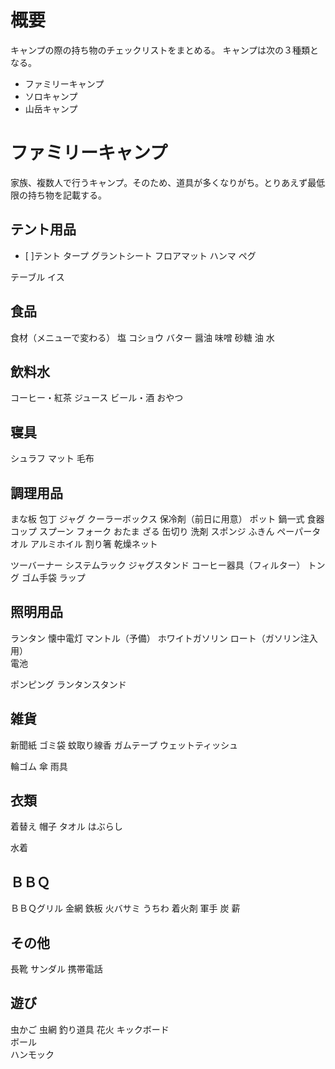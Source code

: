 # 概要
キャンプの際の持ち物のチェックリストをまとめる。
キャンプは次の３種類となる。
- ファミリーキャンプ
- ソロキャンプ
- 山岳キャンプ

# ファミリーキャンプ
家族、複数人で行うキャンプ。そのため、道具が多くなりがち。とりあえず最低限の持ち物を記載する。

## テント用品
- [ ]テント
タープ
グラントシート
フロアマット
ハンマ
ペグ

テーブル
イス

## 食品
食材（メニューで変わる）
塩
コショウ
バター
醤油
味噌
砂糖
油
水

## 飲料水
コーヒー・紅茶
ジュース
ビール・酒
おやつ

## 寝具
シュラフ
マット
毛布

## 調理用品
まな板
包丁
ジャグ
クーラーボックス
保冷剤（前日に用意）
ポット
鍋一式
食器
コップ
スプーン
フォーク 
おたま
ざる
缶切り
洗剤
スポンジ
ふきん
ペーパータオル
アルミホイル
割り箸
乾燥ネット


ツーバーナー
システムラック
ジャグスタンド
コーヒー器具（フィルター）
トング
ゴム手袋
ラップ

## 照明用品
ランタン
懐中電灯
マントル（予備）
ホワイトガソリン
ロート（ガソリン注入用） 	 	
電池

ポンピング
ランタンスタンド 		

## 雑貨
新聞紙
ゴミ袋
蚊取り線香
ガムテープ
ウェットティッシュ

輪ゴム
傘
雨具

## 衣類
着替え
帽子
タオル
はぶらし

水着

## ＢＢＱ
ＢＢＱグリル
金網
鉄板
火バサミ
うちわ
着火剤	
軍手
炭
薪 		

## その他
長靴
サンダル
携帯電話

## 遊び
虫かご
虫網
釣り道具
花火
キックボード 		
ボール 		
ハンモック
